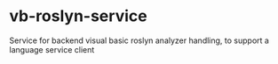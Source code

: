 # vb-roslyn-service
Service for backend visual basic roslyn analyzer handling, to support a language service client
